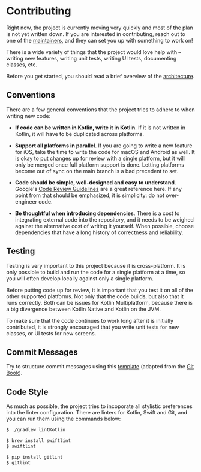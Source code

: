 # Contributing

Right now, the project is currently moving very quickly and most of the plan is not yet written down. If you are interested in contributing, reach out to one of the [maintainers](../.github/CODEOWNERS), and they can set you up with something to work on!

There is a wide variety of things that the project would love help with – writing new features, writing unit tests, writing UI tests, documenting classes, etc.

Before you get started, you should read a brief overview of the [architecture](ARCHITECTURE.md).

## Conventions

There are a few general conventions that the project tries to adhere to when writing new code:

- **If code can be written in Kotlin, write it in Kotlin**. If it is not written in Kotlin, it will have to be duplicated across platforms.

- **Support all platforms in parallel**. If you are going to write a new feature for iOS, take the time to write the code for macOS and Android as well. It is okay to put changes up for review with a single platform, but it will only be merged once full platform support is done. Letting platforms become out of sync on the main branch is a bad precedent to set.

- **Code should be simple, well-designed and easy to understand**. Google's [Code Review Guidelines](https://google.github.io/eng-practices/review/reviewer/looking-for.html) are a great reference here. If any point from that should be emphasized, it is simplicity: do not over-engineer code.

- **Be thoughtful when introducing dependencies**. There is a cost to integrating external code into the repository, and it needs to be weighed against the alternative cost of writing it yourself. When possible, choose dependencies that have a long history of correctness and reliability.

## Testing

Testing is very important to this project because it is cross-platform. It is only possible to build and run the code for a single platform at a time, so you will often develop locally against only a single platform.

Before putting code up for review, it is important that you test it on all of the other supported platforms. Not only that the code builds, but also that it runs correctly. Both can be issues for Kotlin Multiplatform, because there is a big divergence between Kotlin Native and Kotlin on the JVM.

To make sure that the code continues to work long after it is initially contributed, it is strongly encouraged that you write unit tests for new classes, or UI tests for new screens.

## Commit Messages

Try to structure commit messages using this [template](COMMIT.md) (adapted from the [Git Book](https://www.git-scm.com/book/en/v2/Distributed-Git-Contributing-to-a-Project#_commit_guidelines)).

## Code Style

As much as possible, the project tries to incoporate all stylistic preferences into the linter configuration. There are linters for Kotlin, Swift and Git, and you can run them using the commands below:

```bash
$ ./gradlew lintKotlin
```

```bash
$ brew install swiftlint
$ swiftlint
```

```bash
$ pip install gitlint
$ gitlint
```
